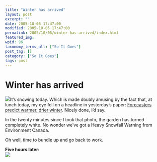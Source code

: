 ```yaml
---
title: "Winter has arrived"
layout: post
excerpt: ""
date: 2005-10-05 17:47:00
modified: 2005-10-05 17:47:00
permalink: 2005/10/05/winter-has-arrived/index.html
featured_img: 
wpid: 96
taxonomy_terms_all: ["So It Goes"]
post_tag: []
category: ["So It Goes"]
tags: post
---
```


# Winter has arrived

![](http://static.flickr.com/29/49709345_da4bbf7113_m.jpg)It’s snowing today. Which is made doubly amusing by the fact that, at lunch today, my eye fell on a headline in yesterday’s paper: [Forecasters predict warmer, drier winter](http://www.brandonsun.com/story.php?story_id=5885). Nicely done, I’d say.

In the twenty minutes since I took that photo, the garden has turned completely white. No wonder we’ve got a Heavy Snowfall Warning from Environment Canada.

Oh well, time to bundle up and go back to work.

**Five hours later:**  
![](http://static.flickr.com/32/49789942_6533c81ea2_m.jpg)